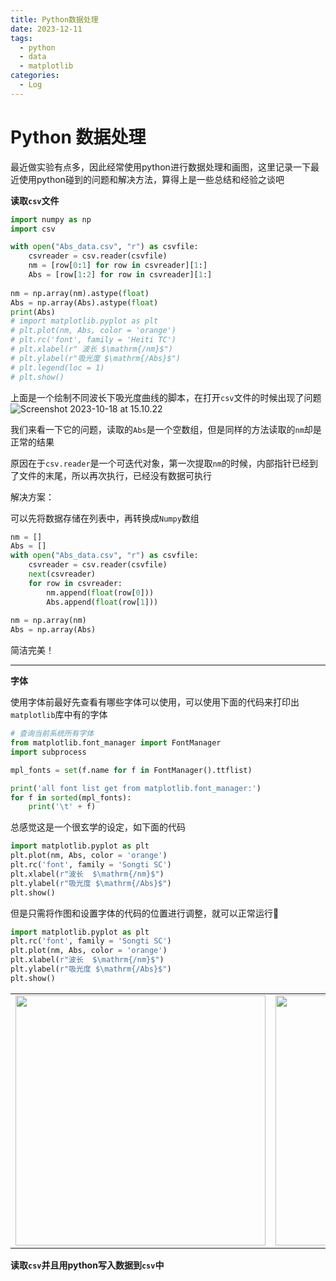 ```yaml
---
title: Python数据处理
date: 2023-12-11
tags: 
  - python
  - data
  - matplotlib
categories: 
  - Log
---
```


# Python 数据处理

最近做实验有点多，因此经常使用python进行数据处理和画图，这里记录一下最近使用python碰到的问题和解决方法，算得上是一些总结和经验之谈吧

<!-- more -->

**读取`csv`文件**

```python
import numpy as np
import csv

with open("Abs_data.csv", "r") as csvfile:
    csvreader = csv.reader(csvfile)
    nm = [row[0:1] for row in csvreader][1:]
    Abs = [row[1:2] for row in csvreader][1:]
    
nm = np.array(nm).astype(float)
Abs = np.array(Abs).astype(float)
print(Abs)
# import matplotlib.pyplot as plt
# plt.plot(nm, Abs, color = 'orange')
# plt.rc('font', family = 'Heiti TC')
# plt.xlabel(r" 波长 $\mathrm{/nm}$")
# plt.ylabel(r"吸光度 $\mathrm{/Abs}$")
# plt.legend(loc = 1)
# plt.show()
```

上面是一个绘制不同波长下吸光度曲线的脚本，在打开`csv`文件的时候出现了问题![Screenshot 2023-10-18 at 15.10.22](https://mdstore.oss-cn-beijing.aliyuncs.com/Screenshot%202023-10-18%20at%2015.10.22.png)

我们来看一下它的问题，读取的`Abs`是一个空数组，但是同样的方法读取的`nm`却是正常的结果

原因在于`csv.reader`是一个可迭代对象，第一次提取`nm`的时候，内部指针已经到了文件的末尾，所以再次执行，已经没有数据可执行

解决方案：

可以先将数据存储在列表中，再转换成`Numpy`数组

```python
nm = []
Abs = []
with open("Abs_data.csv", "r") as csvfile:
    csvreader = csv.reader(csvfile)
    next(csvreader)
    for row in csvreader:
        nm.append(float(row[0]))
        Abs.append(float(row[1]))
        
nm = np.array(nm)
Abs = np.array(Abs)
```

简洁完美！

---

**字体**

使用字体前最好先查看有哪些字体可以使用，可以使用下面的代码来打印出`matplotlib`库中有的字体

```python
# 查询当前系统所有字体
from matplotlib.font_manager import FontManager
import subprocess

mpl_fonts = set(f.name for f in FontManager().ttflist)

print('all font list get from matplotlib.font_manager:')
for f in sorted(mpl_fonts):
    print('\t' + f)
```


总感觉这是一个很玄学的设定，如下面的代码

```python
import matplotlib.pyplot as plt
plt.plot(nm, Abs, color = 'orange')
plt.rc('font', family = 'Songti SC')
plt.xlabel(r"波长  $\mathrm{/nm}$")
plt.ylabel(r"吸光度 $\mathrm{/Abs}$")
plt.show()
```

但是只需将作图和设置字体的代码的位置进行调整，就可以正常运行🥲

```python
import matplotlib.pyplot as plt
plt.rc('font', family = 'Songti SC')
plt.plot(nm, Abs, color = 'orange')
plt.xlabel(r"波长  $\mathrm{/nm}$")
plt.ylabel(r"吸光度 $\mathrm{/Abs}$")
plt.show() 
```
<center>
<table><tr>
  <td><img src="https://mdstore.oss-cn-beijing.aliyuncs.com/Screenshot%202023-10-18%20at%2015.52.59.png" width = "400"></td>
  <td><img src="https://mdstore.oss-cn-beijing.aliyuncs.com/Screenshot%202023-10-18%20at%2015.53.13.png" width = "400"></td>
</tr></table>
</center>
 
**读取`csv`并且用python写入数据到`csv`中**


